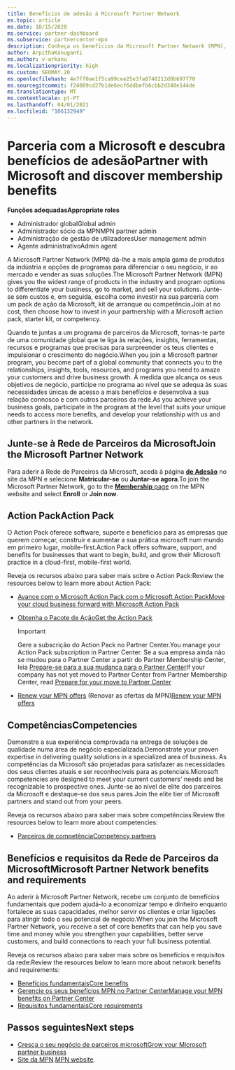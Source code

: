 ```yaml
---
title: Benefícios de adesão à Microsoft Partner Network
ms.topic: article
ms.date: 10/15/2020
ms.service: partner-dashboard
ms.subservice: partnercenter-mpn
description: Conheça os benefícios da Microsoft Partner Network (MPN), como o Microsoft Action Pack, competências ou opções de programa para ir ao mercado e vender as suas soluções.
author: ArpithaKanuganti
ms.author: v-arkanu
ms.localizationpriority: high
ms.custom: SEOMAY.20
ms.openlocfilehash: 4e7ff0ae1f5ca99cee25e3fa8740212d0b697f70
ms.sourcegitcommit: f24089cd27b1de6ecf6ddbefb6cbb2d340e144de
ms.translationtype: MT
ms.contentlocale: pt-PT
ms.lasthandoff: 04/01/2021
ms.locfileid: "106132949"
---
```

# <a name="partner-with-microsoft-and-discover-membership-benefits"></a><span data-ttu-id="79c94-103">Parceria com a Microsoft e descubra benefícios de adesão</span><span class="sxs-lookup"><span data-stu-id="79c94-103">Partner with Microsoft and discover membership benefits</span></span>

<span data-ttu-id="79c94-104">**Funções adequadas**</span><span class="sxs-lookup"><span data-stu-id="79c94-104">**Appropriate roles**</span></span>

- <span data-ttu-id="79c94-105">Administrador global</span><span class="sxs-lookup"><span data-stu-id="79c94-105">Global admin</span></span>
- <span data-ttu-id="79c94-106">Administrador sócio da MPN</span><span class="sxs-lookup"><span data-stu-id="79c94-106">MPN partner admin</span></span>
- <span data-ttu-id="79c94-107">Administração de gestão de utilizadores</span><span class="sxs-lookup"><span data-stu-id="79c94-107">User management admin</span></span>
- <span data-ttu-id="79c94-108">Agente administrativo</span><span class="sxs-lookup"><span data-stu-id="79c94-108">Admin agent</span></span>

<span data-ttu-id="79c94-109">A Microsoft Partner Network (MPN) dá-lhe a mais ampla gama de produtos da indústria e opções de programas para diferenciar o seu negócio, ir ao mercado e vender as suas soluções.</span><span class="sxs-lookup"><span data-stu-id="79c94-109">The Microsoft Partner Network (MPN) gives you the widest range of products in the industry and program options to differentiate your business, go to market, and sell your solutions.</span></span> <span data-ttu-id="79c94-110">Junte-se sem custos e, em seguida, escolha como investir na sua parceria com um pack de ação da Microsoft, kit de arranque ou competência.</span><span class="sxs-lookup"><span data-stu-id="79c94-110">Join at no cost, then choose how to invest in your partnership with a Microsoft action pack, starter kit, or competency.</span></span>

<span data-ttu-id="79c94-111">Quando te juntas a um programa de parceiros da Microsoft, tornas-te parte de uma comunidade global que te liga às relações, insights, ferramentas, recursos e programas que precisas para surpreender os teus clientes e impulsionar o crescimento do negócio.</span><span class="sxs-lookup"><span data-stu-id="79c94-111">When you join a Microsoft partner program, you become part of a global community that connects you to the relationships, insights, tools, resources, and programs you need to amaze your customers and drive business growth.</span></span> <span data-ttu-id="79c94-112">À medida que alcança os seus objetivos de negócio, participe no programa ao nível que se adequa às suas necessidades únicas de acesso a mais benefícios e desenvolva a sua relação connosco e com outros parceiros da rede.</span><span class="sxs-lookup"><span data-stu-id="79c94-112">As you achieve your business goals, participate in the program at the level that suits your unique needs to access more benefits, and develop your relationship with us and other partners in the network.</span></span> 

## <a name="join-the-microsoft-partner-network"></a><span data-ttu-id="79c94-113">Junte-se à Rede de Parceiros da Microsoft</span><span class="sxs-lookup"><span data-stu-id="79c94-113">Join the Microsoft Partner Network</span></span>

<span data-ttu-id="79c94-114">Para aderir à Rede de Parceiros da Microsoft, aceda à página [ **de Adesão**](https://partner.microsoft.com/membership) no site da MPN e selecione **Matricular-se** ou **Juntar-se agora**.</span><span class="sxs-lookup"><span data-stu-id="79c94-114">To join the Microsoft Partner Network, go to the [**Membership** page](https://partner.microsoft.com/membership) on the MPN website and select **Enroll** or **Join now**.</span></span>

## <a name="action-pack"></a><span data-ttu-id="79c94-115">Action Pack</span><span class="sxs-lookup"><span data-stu-id="79c94-115">Action Pack</span></span>

<span data-ttu-id="79c94-116">O Action Pack oferece software, suporte e benefícios para as empresas que querem começar, construir e aumentar a sua prática microsoft num mundo em primeiro lugar, mobile-first.</span><span class="sxs-lookup"><span data-stu-id="79c94-116">Action Pack offers software, support, and benefits for businesses that want to begin, build, and grow their Microsoft practice in a cloud-first, mobile-first world.</span></span>

<span data-ttu-id="79c94-117">Reveja os recursos abaixo para saber mais sobre o Action Pack:</span><span class="sxs-lookup"><span data-stu-id="79c94-117">Review the resources below to learn more about Action Pack:</span></span>

- [<span data-ttu-id="79c94-118">Avance com o Microsoft Action Pack com o Microsoft Action Pack</span><span class="sxs-lookup"><span data-stu-id="79c94-118">Move your cloud business forward with Microsoft Action Pack</span></span>](https://partner.microsoft.com/membership/action-pack)

- [<span data-ttu-id="79c94-119">Obtenha o Pacote de Ação</span><span class="sxs-lookup"><span data-stu-id="79c94-119">Get the Action Pack</span></span>](mpn-get-action-pack.md)
  
    >[!IMPORTANT]
    ><span data-ttu-id="79c94-120">Gere a subscrição do Action Pack no Partner Center.</span><span class="sxs-lookup"><span data-stu-id="79c94-120">You manage your Action Pack subscription in Partner Center.</span></span> <span data-ttu-id="79c94-121">Se a sua empresa ainda não se mudou para o Partner Center a partir do Partner Membership Center, leia [Prepare-se para a sua mudança para o Partner Center](prepare-pmc-pc-migration.md)</span><span class="sxs-lookup"><span data-stu-id="79c94-121">If your company has not yet moved to Partner Center from Partner Membership Center, read [Prepare for your move to Partner Center](prepare-pmc-pc-migration.md)</span></span>  

- <span data-ttu-id="79c94-122">[Renew your MPN offers](renew-mpn-offers.md) (Renovar as ofertas da MPN)</span><span class="sxs-lookup"><span data-stu-id="79c94-122">[Renew your MPN offers](renew-mpn-offers.md)</span></span>

## <a name="competencies"></a><span data-ttu-id="79c94-123">Competências</span><span class="sxs-lookup"><span data-stu-id="79c94-123">Competencies</span></span>

<span data-ttu-id="79c94-124">Demonstre a sua experiência comprovada na entrega de soluções de qualidade numa área de negócio especializada.</span><span class="sxs-lookup"><span data-stu-id="79c94-124">Demonstrate your proven expertise in delivering quality solutions in a specialized area of business.</span></span> <span data-ttu-id="79c94-125">As competências da Microsoft são projetadas para satisfazer as necessidades dos seus clientes atuais e ser reconhecíveis para as potenciais.</span><span class="sxs-lookup"><span data-stu-id="79c94-125">Microsoft competencies are designed to meet your current customers' needs and be recognizable to prospective ones.</span></span> <span data-ttu-id="79c94-126">Junte-se ao nível de elite dos parceiros da Microsoft e destaque-se dos seus pares.</span><span class="sxs-lookup"><span data-stu-id="79c94-126">Join the elite tier of Microsoft partners and stand out from your peers.</span></span>

<span data-ttu-id="79c94-127">Reveja os recursos abaixo para saber mais sobre competências:</span><span class="sxs-lookup"><span data-stu-id="79c94-127">Review the resources below to learn more about competencies:</span></span>

- [<span data-ttu-id="79c94-128">Parceiros de competência</span><span class="sxs-lookup"><span data-stu-id="79c94-128">Competency partners</span></span>](https://partner.microsoft.com/membership/competencies)

## <a name="microsoft-partner-network-benefits-and-requirements"></a><span data-ttu-id="79c94-129">Benefícios e requisitos da Rede de Parceiros da Microsoft</span><span class="sxs-lookup"><span data-stu-id="79c94-129">Microsoft Partner Network benefits and requirements</span></span>

<span data-ttu-id="79c94-130">Ao aderir à Microsoft Partner Network, recebe um conjunto de benefícios fundamentais que podem ajudá-lo a economizar tempo e dinheiro enquanto fortalece as suas capacidades, melhor servir os clientes e criar ligações para atingir todo o seu potencial de negócio.</span><span class="sxs-lookup"><span data-stu-id="79c94-130">When you join the Microsoft Partner Network, you receive a set of core benefits that can help you save time and money while you strengthen your capabilities, better serve customers, and build connections to reach your full business potential.</span></span> 

<span data-ttu-id="79c94-131">Reveja os recursos abaixo para saber mais sobre os benefícios e requisitos da rede:</span><span class="sxs-lookup"><span data-stu-id="79c94-131">Review the resources below to learn more about network benefits and requirements:</span></span>

- [<span data-ttu-id="79c94-132">Benefícios fundamentais</span><span class="sxs-lookup"><span data-stu-id="79c94-132">Core benefits</span></span>](https://partner.microsoft.com/membership/core-benefits#simple-tab-content-1)
- [<span data-ttu-id="79c94-133">Gerencie os seus benefícios MPN no Partner Center</span><span class="sxs-lookup"><span data-stu-id="79c94-133">Manage your MPN benefits on Partner Center</span></span>](manage-your-partner-network-benefits.md)
- [<span data-ttu-id="79c94-134">Requisitos fundamentais</span><span class="sxs-lookup"><span data-stu-id="79c94-134">Core requirements</span></span>](https://partner.microsoft.com/membership/core-benefits#simple-tab-content-2)

## <a name="next-steps"></a><span data-ttu-id="79c94-135">Passos seguintes</span><span class="sxs-lookup"><span data-stu-id="79c94-135">Next steps</span></span>

- [<span data-ttu-id="79c94-136">Cresça o seu negócio de parceiros microsoft</span><span class="sxs-lookup"><span data-stu-id="79c94-136">Grow your Microsoft partner business</span></span>](grow-your-business.md)
- <span data-ttu-id="79c94-137">[Site da MPN](https://partner.microsoft.com/commercial).</span><span class="sxs-lookup"><span data-stu-id="79c94-137">[MPN website](https://partner.microsoft.com/commercial).</span></span>
